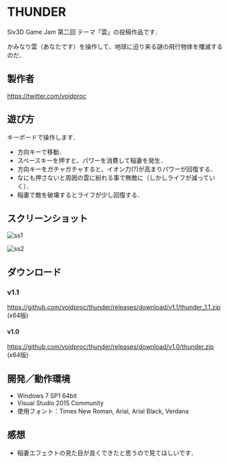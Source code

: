 # THUNDER

Siv3D Game Jam 第二回 テーマ「雲」の投稿作品です．

かみなり雲（あなたです）を操作して、地球に迫り来る謎の飛行物体を殲滅するのだ．

## 製作者
<https://twitter.com/voidproc>

## 遊び方

キーボードで操作します．

* 方向キーで移動．
* スペースキーを押すと、パワーを消費して稲妻を発生．
* 方向キーをガチャガチャすると、イオン力(?)が高まりパワーが回復する．
* なにも押さないと周囲の雲に紛れる事で無敵に（しかしライフが減っていく）．
* 稲妻で敵を破壊するとライフが少し回復する．

## スクリーンショット
![ss1](https://github.com/voidproc/thunder/wiki/img/ss1.png)

![ss2](https://github.com/voidproc/thunder/wiki/img/ss2.png)

## ダウンロード

### v1.1
<https://github.com/voidproc/thunder/releases/download/v1.1/thunder_1.1.zip> (x64版)

#### v1.0
<https://github.com/voidproc/thunder/releases/download/v1.0/thunder.zip> (x64版)

## 開発／動作環境
* Windows 7 SP1 64bit
* Visual Studio 2015 Community
* 使用フォント：Times New Roman, Arial, Arial Black, Verdana

## 感想
* 稲妻エフェクトの見た目が良くできたと思うので見てほしいです．
